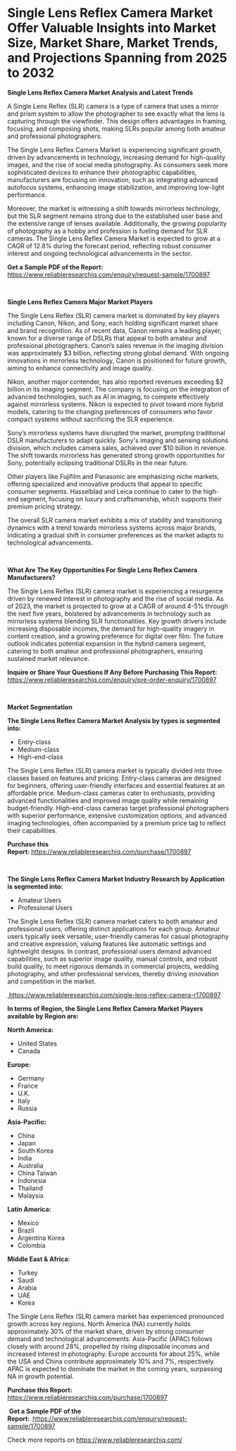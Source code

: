 <p><h1>Single Lens Reflex Camera Market Offer Valuable Insights into Market Size, Market Share, Market Trends, and Projections Spanning from 2025 to 2032</h1></p><p><strong>Single Lens Reflex Camera Market Analysis and Latest Trends</strong></p>
<p><p>A Single Lens Reflex (SLR) camera is a type of camera that uses a mirror and prism system to allow the photographer to see exactly what the lens is capturing through the viewfinder. This design offers advantages in framing, focusing, and composing shots, making SLRs popular among both amateur and professional photographers.</p><p>The Single Lens Reflex Camera Market is experiencing significant growth, driven by advancements in technology, increasing demand for high-quality images, and the rise of social media photography. As consumers seek more sophisticated devices to enhance their photographic capabilities, manufacturers are focusing on innovation, such as integrating advanced autofocus systems, enhancing image stabilization, and improving low-light performance. </p><p>Moreover, the market is witnessing a shift towards mirrorless technology, but the SLR segment remains strong due to the established user base and the extensive range of lenses available. Additionally, the growing popularity of photography as a hobby and profession is fueling demand for SLR cameras. The Single Lens Reflex Camera Market is expected to grow at a CAGR of 12.8% during the forecast period, reflecting robust consumer interest and ongoing technological advancements in the sector.</p></p>
<p><strong>Get a Sample PDF of the Report:&nbsp;</strong> <a href="https://www.reliableresearchiq.com/enquiry/request-sample/1700897?utm_campaign=1140&utm_medium=2&utm_source=Github&utm_content=ia&utm_term=09012025&utm_id=single-lens-reflex-camera">https://www.reliableresearchiq.com/enquiry/request-sample/1700897</a></p>
<p>&nbsp;</p>
<p><strong>Single Lens Reflex Camera Major Market Players</strong></p>
<p><p>The Single Lens Reflex (SLR) camera market is dominated by key players including Canon, Nikon, and Sony, each holding significant market share and brand recognition. As of recent data, Canon remains a leading player, known for a diverse range of DSLRs that appeal to both amateur and professional photographers. Canon’s sales revenue in the imaging division was approximately $3 billion, reflecting strong global demand. With ongoing innovations in mirrorless technology, Canon is positioned for future growth, aiming to enhance connectivity and image quality.</p><p>Nikon, another major contender, has also reported revenues exceeding $2 billion in its imaging segment. The company is focusing on the integration of advanced technologies, such as AI in imaging, to compete effectively against mirrorless systems. Nikon is expected to pivot toward more hybrid models, catering to the changing preferences of consumers who favor compact systems without sacrificing the SLR experience.</p><p>Sony’s mirrorless systems have disrupted the market, prompting traditional DSLR manufacturers to adapt quickly. Sony's imaging and sensing solutions division, which includes camera sales, achieved over $10 billion in revenue. The shift towards mirrorless has generated strong growth opportunities for Sony, potentially eclipsing traditional DSLRs in the near future.</p><p>Other players like Fujifilm and Panasonic are emphasizing niche markets, offering specialized and innovative products that appeal to specific consumer segments. Hasselblad and Leica continue to cater to the high-end segment, focusing on luxury and craftsmanship, which supports their premium pricing strategy.</p><p>The overall SLR camera market exhibits a mix of stability and transitioning dynamics with a trend towards mirrorless systems across major brands, indicating a gradual shift in consumer preferences as the market adapts to technological advancements.</p></p>
<p>&nbsp;</p>
<p><strong>What Are The Key Opportunities For Single Lens Reflex Camera Manufacturers?</strong></p>
<p><p>The Single Lens Reflex (SLR) camera market is experiencing a resurgence driven by renewed interest in photography and the rise of social media. As of 2023, the market is projected to grow at a CAGR of around 4-5% through the next five years, bolstered by advancements in technology such as mirrorless systems blending SLR functionalities. Key growth drivers include increasing disposable incomes, the demand for high-quality imagery in content creation, and a growing preference for digital over film. The future outlook indicates potential expansion in the hybrid camera segment, catering to both amateur and professional photographers, ensuring sustained market relevance.</p></p>
<p><strong>Inquire or Share Your Questions If Any Before Purchasing This Report:</strong> <a href="https://www.reliableresearchiq.com/enquiry/pre-order-enquiry/1700897?utm_campaign=1140&utm_medium=2&utm_source=Github&utm_content=ia&utm_term=09012025&utm_id=single-lens-reflex-camera">https://www.reliableresearchiq.com/enquiry/pre-order-enquiry/1700897</a></p>
<p>&nbsp;</p>
<p><strong>Market Segmentation</strong></p>
<p><strong>The Single Lens Reflex Camera Market Analysis by types is segmented into:</strong></p>
<p><ul><li>Entry-class</li><li>Medium-class</li><li>High-end-class</li></ul></p>
<p><p>The Single Lens Reflex (SLR) camera market is typically divided into three classes based on features and pricing. Entry-class cameras are designed for beginners, offering user-friendly interfaces and essential features at an affordable price. Medium-class cameras cater to enthusiasts, providing advanced functionalities and improved image quality while remaining budget-friendly. High-end-class cameras target professional photographers with superior performance, extensive customization options, and advanced imaging technologies, often accompanied by a premium price tag to reflect their capabilities.</p></p>
<p><strong>Purchase this Report:&nbsp;</strong><a href="https://www.reliableresearchiq.com/purchase/1700897?utm_campaign=1140&utm_medium=2&utm_source=Github&utm_content=ia&utm_term=09012025&utm_id=single-lens-reflex-camera">https://www.reliableresearchiq.com/purchase/1700897</a></p>
<p>&nbsp;</p>
<p><strong>The Single Lens Reflex Camera Market Industry Research by Application is segmented into:</strong></p>
<p><ul><li>Amateur Users</li><li>Professional Users</li></ul></p>
<p><p>The Single Lens Reflex (SLR) camera market caters to both amateur and professional users, offering distinct applications for each group. Amateur users typically seek versatile, user-friendly cameras for casual photography and creative expression, valuing features like automatic settings and lightweight designs. In contrast, professional users demand advanced capabilities, such as superior image quality, manual controls, and robust build quality, to meet rigorous demands in commercial projects, wedding photography, and other professional services, thereby driving innovation and competition in the market.</p></p>
<p><a href="https://www.reliableresearchiq.com/single-lens-reflex-camera-r1700897?utm_campaign=1140&utm_medium=2&utm_source=Github&utm_content=ia&utm_term=09012025&utm_id=single-lens-reflex-camera">&nbsp;https://www.reliableresearchiq.com/single-lens-reflex-camera-r1700897</a></p>
<p><strong>In terms of Region, the Single Lens Reflex Camera Market Players available by Region are:</strong></p>
<p>
    <p> <strong> North America: </strong>
        <ul>
            <li>United States</li>
            <li>Canada</li>
        </ul>
        </p> 
    <p> <strong> Europe: </strong>
        <ul>
            <li>Germany</li>
            <li>France</li>
            <li>U.K.</li>
            <li>Italy</li>
            <li>Russia</li>
        </ul>
        </p> 
    <p> <strong> Asia-Pacific: </strong>
        <ul>
            <li>China</li>
            <li>Japan</li>
            <li>South Korea</li>
            <li>India</li>
            <li>Australia</li>
            <li>China Taiwan</li>
            <li>Indonesia</li>
            <li>Thailand</li>
            <li>Malaysia</li>
        </ul>
        </p> 
    <p> <strong> Latin America: </strong>
        <ul>
            <li>Mexico</li>
            <li>Brazil</li>
            <li>Argentina Korea</li>
            <li>Colombia</li>
        </ul>
        </p> 
    <p> <strong> Middle East & Africa: </strong>
        <ul>
            <li>Turkey</li>
            <li>Saudi</li>
            <li>Arabia</li>
            <li>UAE</li>
            <li>Korea</li>
        </ul>
    </p>
    </p>
<p><p>The Single Lens Reflex (SLR) camera market has experienced pronounced growth across key regions. North America (NA) currently holds approximately 30% of the market share, driven by strong consumer demand and technological advancements. Asia-Pacific (APAC) follows closely with around 28%, propelled by rising disposable incomes and increased interest in photography. Europe accounts for about 25%, while the USA and China contribute approximately 10% and 7%, respectively. APAC is expected to dominate the market in the coming years, surpassing NA in growth potential.</p></p>
<p><strong>Purchase this Report: </strong><a href="https://www.reliableresearchiq.com/purchase/1700897?utm_campaign=1140&utm_medium=2&utm_source=Github&utm_content=ia&utm_term=09012025&utm_id=single-lens-reflex-camera">https://www.reliableresearchiq.com/purchase/1700897</a></p>
<p>&nbsp;<strong>Get a Sample PDF of the Report:&nbsp;&nbsp;</strong><a href="https://www.reliableresearchiq.com/enquiry/request-sample/1700897?utm_campaign=1140&utm_medium=2&utm_source=Github&utm_content=ia&utm_term=09012025&utm_id=single-lens-reflex-camera">https://www.reliableresearchiq.com/enquiry/request-sample/1700897</a></p>
<p><strong></strong></p>
<p>Check more reports on <a href="https://www.reliableresearchiq.com/?utm_campaign=1140&utm_medium=2&utm_source=Github&utm_content=ia&utm_term=09012025&utm_id=single-lens-reflex-camera">https://www.reliableresearchiq.com/</a></p>